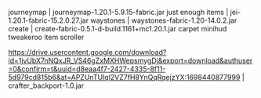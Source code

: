 journeymap | journeymap-1.20.1-5.9.15-fabric.jar
just enough items | jei-1.20.1-fabric-15.2.0.27.jar
waystones | waystones-fabric-1.20-14.0.2.jar
create | create-fabric-0.5.1-d-build.1161+mc1.20.1.jar
carpet
minihud
tweakeroo
item scroller


https://drive.usercontent.google.com/download?id=1jvUbX7nNQxJR_VS46gZxMXHWepsmygDj&export=download&authuser=0&confirm=t&uuid=d8eaa4f7-2427-4335-8f11-5d979cd815b6&at=APZUnTUIql2VZ7fH8YnQqRqejzYX:1698440877999 | crafter_backport-1.0.jar
